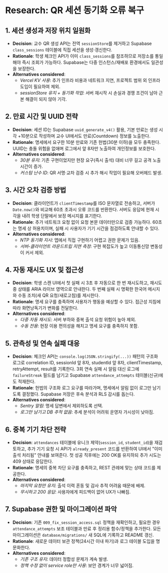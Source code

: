 # Research: QR 세션 동기화 오류 복구

## 1. 세션 생성과 저장 위치 일원화
- **Decision**: 교수 QR 생성 API는 전역 `sessionStore`를 제거하고 Supabase `class_sessions` 테이블에 직접 세션을 생성·갱신한다.
- **Rationale**: 학생 체크인 API가 이미 `class_sessions`를 참조하므로 저장소를 통일해야 즉시 조회가 가능하다. Supabase는 다중 인스턴스/재배포 환경에서도 일관성을 보장한다.
- **Alternatives considered**:
  - *Vercel KV 사용*: 추가 인프라 비용과 네트워크 지연, 프로젝트 범위 외 인프라 도입이 필요하여 제외.
  - *sessionStore 유지 + 동기화 작업*: 서버 재시작 시 손실과 경쟁 조건이 남아 근본 해결이 되지 않아 기각.

## 2. 만료 시간 및 UUID 전략
- **Decision**: 세션 ID는 Supabase `uuid_generate_v4()` 활용, 기본 만료는 생성 시각 +10분으로 작성하며 교수 UI에서도 만료(Countdown) 정보를 노출한다.
- **Rationale**: 명세에서 요구한 10분 만료와 기존 헌법(30분 이하)을 모두 충족한다. UUID는 충돌 위험을 없애며 로그에서 앞 8자만 노출하여 개인정보를 보호한다.
- **Alternatives considered**:
  - *30분 유지*: 기존 구현이었지만 현장 요구(즉시 출석) 대비 너무 길고 공격 노출 시간이 증가.
  - *커스텀 난수 ID*: QR 서명·교차 검증 시 추가 해시 작업이 필요해 오버헤드 발생.

## 3. 시간 오차 검증 방법
- **Decision**: 클라이언트가 `clientTimestamp`를 ISO 문자열로 전송하고, 서버가 `Date.now()`와 비교해 60초 초과시 오류 코드를 반환한다. 서버도 응답에 현재 시각을 내려 학생 단말에서 보정 메시지를 표기한다.
- **Rationale**: 추가 네트워크 요청 없이 요청 본문 데이터만으로 검증 가능하다. 60초는 명세 상 허용치이며, 실패 시 사용자가 기기 시간을 점검하도록 안내할 수 있다.
- **Alternatives considered**:
  - *NTP 동기화 지시*: 앱에서 직접 구현하기 어렵고 권한 문제가 있음.
  - *서버-클라이언트 라운드트립 지연 측정*: 구현 복잡도가 높고 이동통신망 변동성이 커서 제외.

## 4. 자동 재시도 UX 및 접근성
- **Decision**: 학생 스캔 UI에서 첫 실패 시 3초 후 자동으로 한 번 재시도하고, 재시도 중 상태를 ARIA 라이브 영역으로 안내한다. 두 번째 실패 시 명확한 한국어 메시지와 수동 조치(새 QR 요청/새로고침)를 제시한다.
- **Rationale**: 명세 요구를 충족하며 사용자가 행동을 예상할 수 있다. 접근성 지침에 따라 화면낭독기가 변화를 전달한다.
- **Alternatives considered**:
  - *다중 자동 재시도*: 서버 부하와 중복 출석 요청 위험이 높아 제외.
  - *수동 전용*: 현장 이용 편의성을 해치고 명세 요구를 충족하지 못함.

## 5. 관측성 및 연속 실패 대응
- **Decision**: 체크인 API는 `console.log(JSON.stringify(...))` 패턴의 구조화 로그로 correlation ID, sessionId 앞 8자, studentId 앞 8자, clientTimestamp, retryAttempt, result를 기록한다. 3회 연속 실패 시 알림 대신 로그에 `failureStreak` 필드를 남기고 Supabase `attendance_attempts` 테이블(신규)에도 적재한다.
- **Rationale**: 헌법의 구조화 로그 요구를 따라가며, 명세에서 알림 없이 로그만 남기도록 결정했다. Supabase 저장은 후속 분석과 RLS 감시를 돕는다.
- **Alternatives considered**:
  - *Sentry 알림*: 명세 답변에서 제외하도록 선택.
  - *로그만 남기고 DB 추적 없음*: 추세 분석이 어려워 운영자 가시성이 낮아짐.

## 6. 중복 기기 차단 전략
- **Decision**: `attendances` 테이블에 유니크 제약(`session_id`, `student_id`)을 재검토하고, 추가 기기 요청 시 API가 `already_present` 코드를 반환하여 UI에서 "이미 출석 처리됨" 안내를 보여준다. 첫 성공 직후에는 200 OK를 유지하되 추가 시도는 409 상태로 응답한다.
- **Rationale**: 명세의 중복 차단 요구를 충족하고, REST 관례에 맞는 상태 코드를 제공한다.
- **Alternatives considered**:
  - *마지막 요청만 유지*: 출석 이력 혼동 및 감사 추적 어려움 때문에 배제.
  - *무시하고 200 응답*: 사용자에게 피드백이 없어 UX가 나빠짐.

## 7. Supabase 권한 및 마이그레이션 파악
- **Decision**: 기존 `009_fix_session_access.sql` 정책을 재확인하고, 필요한 경우 `attendance_attempts` 보조 테이블과 만료 후 정리용 함수/정책을 추가한다. 모든 마이그레이션은 `database/migrations/` 새 SQL에 기록하고 README 갱신.
- **Rationale**: 새로운 데이터 보관 정책(24시간 이내 파기)과 로그 테이블 도입을 명문화한다.
- **Alternatives considered**:
  - *기존 구조 유지*: 데이터 정합성 문제가 계속 발생.
  - *정책 수정 없이 service role만 사용*: 보안 경계가 너무 넓어짐.
